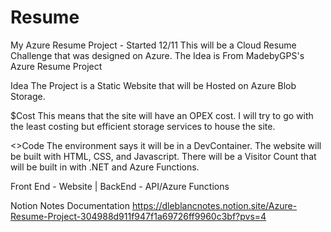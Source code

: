 # Resume
My Azure Resume Project - Started 12/11
This will be a Cloud Resume Challenge that was designed on Azure. 
The Idea is From MadebyGPS's Azure Resume Project

Idea
The Project is a Static Website that will be Hosted on Azure Blob Storage.

$Cost
This means that the site will have an OPEX cost. I will try to go with the least costing but
efficient storage services to house the site.

<>Code
The environment says it will be in a DevContainer.
The website will be built with HTML, CSS, and Javascript.
There will be a Visitor Count that will be built in with .NET and Azure Functions. 

Front End - Website | 
BackEnd - API/Azure Functions

Notion Notes Documentation
https://dleblancnotes.notion.site/Azure-Resume-Project-304988d911f947f1a69726ff9960c3bf?pvs=4
